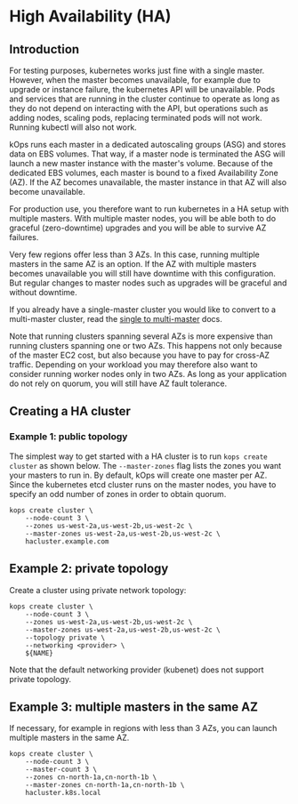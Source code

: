 # High Availability (HA)

## Introduction

For testing purposes, kubernetes works just fine with a single master. However, when the master becomes unavailable, for example due to upgrade or instance failure, the kubernetes API will be unavailable. Pods and services that are running in the cluster continue to operate as long as they do not depend on interacting with the API, but operations such as adding nodes, scaling pods, replacing terminated pods will not work. Running kubectl will also not work. 

kOps runs each master in a dedicated autoscaling groups (ASG) and stores data on EBS volumes. That way, if a master node is terminated the ASG will launch a new master instance with the master's volume. Because of the dedicated EBS volumes, each master is bound to a fixed Availability Zone (AZ). If the AZ becomes unavailable, the master instance in that AZ will also become unavailable.

For production use, you therefore want to run kubernetes in a HA setup with multiple masters. With multiple master nodes, you will be able both to do graceful (zero-downtime) upgrades and you will be able to survive AZ failures.

Very few regions offer less than 3 AZs. In this case, running multiple masters in the same AZ is an option. If the AZ with multiple masters becomes unavailable you will still have downtime with this configuration. But regular changes to master nodes such as upgrades will be graceful and without downtime.

If you already have a single-master cluster you would like to convert to a multi-master cluster, read the [single to multi-master](../single-to-multi-master.md) docs.

Note that running clusters spanning several AZs is more expensive than running clusters spanning one or two AZs. This happens not only because of the master EC2 cost, but also because you have to pay for cross-AZ traffic. Depending on your workload you may therefore also want to consider running worker nodes only in two AZs. As long as your application do not rely on quorum, you will still have AZ fault tolerance.

## Creating a HA cluster

### Example 1: public topology

The simplest way to get started with a HA cluster is to run `kops create cluster` as shown below. The `--master-zones` flag lists the zones you want your masters
to run in. By default, kOps will create one master per AZ. Since the kubernetes etcd cluster runs on the master nodes, you have to specify an odd number of zones in order to obtain quorum.

```
kops create cluster \
    --node-count 3 \
    --zones us-west-2a,us-west-2b,us-west-2c \
    --master-zones us-west-2a,us-west-2b,us-west-2c \
    hacluster.example.com
```

## Example 2: private topology

Create a cluster using private network topology:

```
kops create cluster \
    --node-count 3 \
    --zones us-west-2a,us-west-2b,us-west-2c \
    --master-zones us-west-2a,us-west-2b,us-west-2c \
    --topology private \
    --networking <provider> \
    ${NAME}
```

Note that the default networking provider (kubenet) does not support private topology.

## Example 3: multiple masters in the same AZ

If necessary, for example in regions with less than 3 AZs, you can launch multiple masters in the same AZ.

```
kops create cluster \
    --node-count 3 \
    --master-count 3 \
    --zones cn-north-1a,cn-north-1b \
    --master-zones cn-north-1a,cn-north-1b \
    hacluster.k8s.local
```

